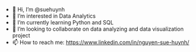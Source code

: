- 👋 Hi, I’m @suehuynh
- 👀 I’m interested in Data Analytics
- 🌱 I’m currently learning Python and SQL
- 💞️ I’m looking to collaborate on data analyzing and data visualization project
- 📫 How to reach me: https://www.linkedin.com/in/nguyen-sue-huynh/

<!---
suehuynh/suehuynh is a ✨ special ✨ repository because its `README.md` (this file) appears on your GitHub profile.
You can click the Preview link to take a look at your changes.
--->
